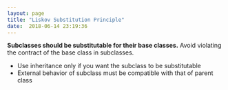 ```yaml
---
layout: page
title: "Liskov Substitution Principle"
date:  2018-06-14 23:19:36
---
```


**Subclasses should be substitutable for their base classes.**
Avoid violating the contract of the base class in subclasses.

- Use inheritance only if you want the subclass to be substitutable
- External behavior of subclass must be compatible with that of parent class
